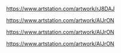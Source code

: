 https://www.artstation.com/artwork/rJ8DAJ

https://www.artstation.com/artwork/AlJrON

https://www.artstation.com/artwork/AlJrON

https://www.artstation.com/artwork/AlJrON
